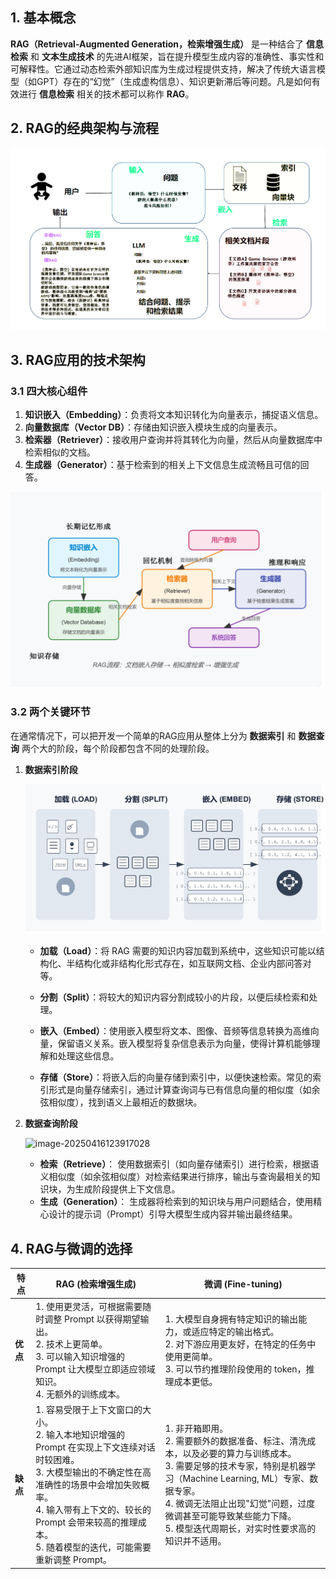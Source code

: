 ## 1. 基本概念

**RAG（Retrieval-Augmented Generation，检索增强生成）** 是一种结合了 **信息检索** 和 **文本生成技术** 的先进AI框架，旨在提升模型生成内容的准确性、事实性和可解释性。它通过动态检索外部知识库为生成过程提供支持，解决了传统大语言模型（如GPT）存在的“幻觉”（生成虚构信息）、知识更新滞后等问题。凡是如何有效进行  **信息检索**  相关的技术都可以称作 **RAG**。



## 2. RAG的经典架构与流程

![image-20250415194313733](./assets/image-20250415194313733.png)

## 3. RAG应用的技术架构

### 3.1 四大核心组件

   1. **知识嵌入（Embedding）**：负责将文本知识转化为向量表示，捕捉语义信息。
   2. **向量数据库（Vector DB）**：存储由知识嵌入模块生成的向量表示。
   3. **检索器（Retriever）**：接收用户查询并将其转化为向量，然后从向量数据库中检索相似的文档。
   4. **生成器（Generator）**：基于检索到的相关上下文信息生成流畅且可信的回答。

![20250415_200349_image.png](./assets/20250415_200349_image.png)

### 3.2 两个关键环节  

   在通常情况下，可以把开发一个简单的RAG应用从整体上分为 **数据索引** 和 **数据查询** 两个大的阶段，每个阶段都包含不同的处理阶段。

   1. **数据索引阶段**

      ![image-20250416123638609](assets\image-20250416123638609.png)

      - **加载（Load）**：将 RAG 需要的知识内容加载到系统中，这些知识可能以结构化、半结构化或非结构化形式存在，如互联网文档、企业内部问答对等。

      - **分割（Split）**：将较大的知识内容分割成较小的片段，以便后续检索和处理。

      - **嵌入（Embed）**：使用嵌入模型将文本、图像、音频等信息转换为高维向量，保留语义关系。嵌入模型将复杂信息表示为向量，使得计算机能够理解和处理这些信息。

      - **存储（Store）**：将嵌入后的向量存储到索引中，以便快速检索。常见的索引形式是向量存储索引，通过计算查询词与已有信息向量的相似度（如余弦相似度），找到语义上最相近的数据块。

        

  2. **数据查询阶段**

     ![image-20250416123917028](D:\wwwroot\rag-related\1.基础概念与原理\assets\image-20250416123917028.png)

     - **检索（Retrieve）**： 使用数据索引（如向量存储索引）进行检索，根据语义相似度（如余弦相似度）对检索结果进行排序，输出与查询最相关的知识块，为生成阶段提供上下文信息。
     - **生成（Generation）**： 生成器将检索到的知识块与用户问题结合，使用精心设计的提示词（Prompt）引导大模型生成内容并输出最终结果。




## 4. RAG与微调的选择

| 特点 | RAG (检索增强生成) | 微调 (Fine-tuning) |
|---|---|---|
| **优点** | 1. 使用更灵活，可根据需要随时调整 Prompt 以获得期望输出。<br>2. 技术上更简单。<br>3. 可以输入知识增强的 Prompt 让大模型立即适应领域知识。<br>4. 无额外的训练成本。 | 1. 大模型自身拥有特定知识的输出能力，或适应特定的输出格式。<br>2. 对下游应用更友好，在特定的任务中使用更简单。<br>3. 可以节约推理阶段使用的 token，推理成本更低。 |
| **缺点** | 1. 容易受限于上下文窗口的大小。<br>2. 输入本地知识增强的 Prompt 在实现上下文连续对话时较困难。<br>3. 大模型输出的不确定性在高准确性的场景中会增加失败概率。<br>4. 输入带有上下文的、较长的 Prompt 会带来较高的推理成本。<br>5. 随着模型的迭代，可能需要重新调整 Prompt。 | 1. 非开箱即用。<br>2. 需要额外的数据准备、标注、清洗成本，以及必要的算力与训练成本。<br>3. 需要足够的技术专家，特别是机器学习（Machine Learning, ML）专家、数据专家。<br>4. 微调无法阻止出现"幻觉"问题，过度微调甚至可能导致某些能力下降。<br>5. 模型迭代周期长，对实时性要求高的知识并不适用。 |

